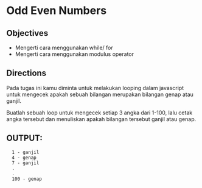 # Odd Even Numbers
## Objectives
- Mengerti cara menggunakan while/ for
- Mengerti cara menggunakan modulus operator
## Directions
Pada tugas ini kamu diminta untuk melakukan looping dalam javascript untuk mengecek apakah sebuah bilangan merupakan bilangan genap atau ganjil.

Buatlah sebuah loop untuk mengecek setiap 3 angka dari 1-100, lalu cetak angka tersebut dan menuliskan apakah bilangan tersebut ganjil atau genap.

OUTPUT:
--------
```
  1 - ganjil
  4 - genap
  7 - ganjil
  .
  .
  100 - genap
```